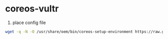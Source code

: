coreos-vultr
============

1. place config file
```bash
wget -q -N -O /usr/share/oem/bin/coreos-setup-environment https://raw.githubusercontent.com/AoJ/coreos-vultr/master/files/coreos-setup-environment
```
